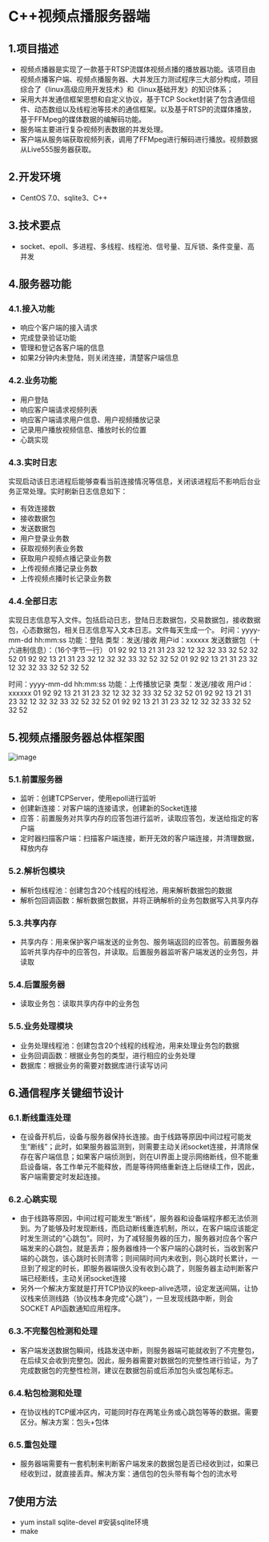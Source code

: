 # C++视频点播服务器端
## 1.项目描述
- 视频点播器是实现了一款基于RTSP流媒体视频点播的播放器功能。该项目由视频点播客户端、视频点播服务器、大并发压力测试程序三大部分构成，项目综合了《linux高级应用开发技术》和《linux基础开发》的知识体系；
- 采用大并发通信框架思想和自定义协议，基于TCP Socket封装了包含通信组件、动态数组以及线程池等技术的通信框架。以及基于RTSP的流媒体播放，基于FFMpeg的媒体数据的编解码功能。
- 服务端主要进行复杂视频列表数据的并发处理。
- 客户端从服务端获取视频列表，调用了FFMpeg进行解码进行播放。视频数据从Live555服务器获取。
## 2.开发环境
- CentOS 7.0、sqlite3、C++
## 3.技术要点
- socket、epoll、多进程、多线程、线程池、信号量、互斥锁、条件变量、高并发
## 4.服务器功能
### 4.1.接入功能
- 响应个客户端的接入请求
- 完成登录验证功能
- 管理和登记各客户端的信息
- 如果2分钟内未登陆，则关闭连接，清楚客户端信息
### 4.2.业务功能
- 用户登陆
- 响应客户端请求视频列表
- 响应客户端请求用户信息、用户视频播放记录
- 记录用户播放视频信息、播放时长的位置
- 心跳实现
### 4.3.实时日志
实现启动该日志进程后能够查看当前连接情况等信息，关闭该进程后不影响后台业务正常处理。实时刷新日志信息如下：
- 有效连接数
- 接收数据包
- 发送数据包
- 用户登录业务数
- 获取视频列表业务数
- 获取用户视频点播记录业务数
- 上传视频点播记录业务数
- 上传视频点播时长记录业务数
### 4.4.全部日志
实现日志信息写入文件。包括启动日志，登陆日志数据包，交易数据包，接收数据包，心态数据包，相关日志信息写入文本日志。文件每天生成一个。
时间：yyyy-mm-dd hh:mm:ss
功能：登陆
类型：发送/接收
用户id：xxxxxx
发送数据包（十六进制信息）：（16个字节一行）
01 92 92 13 21 31 23 32 12 32 32 33 32 52 32 52
01 92 92 13 21 31 23 32 12 32 32 33 32 52 32 52
01 92 92 13 21 31 23 32 12 32 32 33 32 52 32 52

时间：yyyy-mm-dd hh:mm:ss
功能：上传播放记录
类型：发送/接收
用户id：xxxxxx
01 92 92 13 21 31 23 32 12 32 32 33 32 52 32 52
01 92 92 13 21 31 23 32 12 32 32 33 32 52 32 52
01 92 92 13 21 31 23 32 12 32 32 33 32 52 32 52

## 5.视频点播服务器总体框架图
 ![image](https://github.com/luckymrcai/C-CPP-Server/blob/master/%E8%A7%86%E9%A2%91%E7%82%B9%E6%92%AD%E6%9C%8D%E5%8A%A1%E5%99%A8%E6%80%BB%E4%BD%93%E6%A1%86%E6%9E%B6.jpg)
### 5.1.前置服务器
- 监听：创建TCPServer，使用epoll进行监听
- 创建新连接：对客户端的连接请求，创建新的Socket连接
- 应答：前置服务对共享内存的应答包进行监听，读取应答包，发送给指定的客户端
- 定时器扫描客户端：扫描客户端连接，断开无效的客户端连接，并清理数据，释放内存
### 5.2.解析包模块
- 解析包线程池：创建包含20个线程的线程池，用来解析数据包的数据
- 解析包回调函数：解析数据包数据，并将正确解析的业务包数据写入共享内存
### 5.3.共享内存
- 共享内存：用来保护客户端发送的业务包、服务端返回的应答包。前置服务器监听共享内存中的应答包，并读取。后置服务器监听客户端发送的业务包，并读取
### 5.4.后置服务器
- 读取业务包：读取共享内存中的业务包
### 5.5.业务处理模块
- 业务处理线程池：创建包含20个线程的线程池，用来处理业务包的数据
- 业务回调函数：根据业务包的类型，进行相应的业务处理
- 数据库：根据业务的需要对数据库进行读写访问
## 6.通信程序关键细节设计
### 6.1.断线重连处理
- 在设备开机后，设备与服务器保持长连接。由于线路等原因中间过程可能发生“断线”；此时，如果服务器监测到，则需要主动关闭socket连接，并清除保存在客户端信息；如果客户端侦测到，则在UI界面上提示网络断线，但不能重启设备端，各工作单元不能释放，而是等待网络重新连上后继续工作，因此，客户端需要定时发起连接。
### 6.2.心跳实现
- 由于线路等原因，中间过程可能发生“断线”，服务器和设备端程序都无法侦测到。为了能够及时发现断线，而启动断线重连机制，所以，在客户端应该能定时发生测试的“心跳包”。同时，为了减轻服务器的压力，服务器对应各个客户端发来的心跳包，就是丢弃；服务器维持一个客户端的心跳时长，当收到客户端的心跳包，该心跳时长则清零；则间隔时间内未收到，则心跳时长累计，一旦到了规定的时长，即服务器端很久没有收到心跳了，则服务器主动判断客户端已经断线，主动关闭socket连接
- 另外一个解决方案就是打开TCP协议的keep-alive选项，设定发送间隔，让协议栈来侦测线路（协议栈本身完成“心跳”），一旦发现线路中断，则会SOCKET API函数通知应用程序。
### 6.3.不完整包检测和处理
- 客户端发送数据包瞬间，线路发送中断，则服务器端可能就收到了不完整包，在后续又会收到完整包。因此，服务器需要对数据包的完整性进行验证，为了完成数据包的完整性检测，建议在数据包前或后添加包头或包尾标志。
### 6.4.粘包检测和处理
- 在协议栈的TCP缓冲区内，可能同时存在两笔业务或心跳包等等的数据。需要区分。解决方案：包头+包体
### 6.5.重包处理
- 服务器端需要有一套机制来判断客户端发来的数据包是否已经收到过，如果已经收到过，就直接丢弃。解决方案：通信包的包头带有每个包的流水号
## 7使用方法
- yum install sqlite-devel #安装sqlite环境
- make
